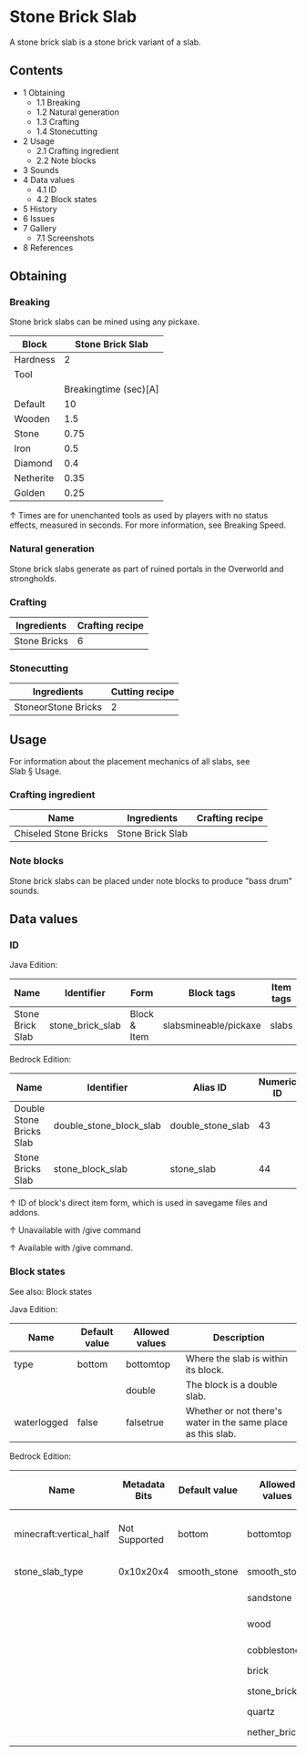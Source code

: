 # Stone Brick Slab
A stone brick slab is a stone brick variant of a slab.

## Contents
- 1 Obtaining
	- 1.1 Breaking
	- 1.2 Natural generation
	- 1.3 Crafting
	- 1.4 Stonecutting
- 2 Usage
	- 2.1 Crafting ingredient
	- 2.2 Note blocks
- 3 Sounds
- 4 Data values
	- 4.1 ID
	- 4.2 Block states
- 5 History
- 6 Issues
- 7 Gallery
	- 7.1 Screenshots
- 8 References

## Obtaining
### Breaking
Stone brick slabs can be mined using any pickaxe.

| Block     | Stone Brick Slab      |
|-----------|-----------------------|
| Hardness  | 2                     |
| Tool      |                       |
|           | Breakingtime (sec)[A] |
| Default   | 10                    |
| Wooden    | 1.5                   |
| Stone     | 0.75                  |
| Iron      | 0.5                   |
| Diamond   | 0.4                   |
| Netherite | 0.35                  |
| Golden    | 0.25                  |


↑ Times are for unenchanted tools as used by players with no status effects, measured in seconds. For more information, see Breaking Speed.


### Natural generation
Stone brick slabs generate as part of ruined portals in the Overworld and strongholds.

### Crafting
| Ingredients  | Crafting recipe |
|--------------|-----------------|
| Stone Bricks | 6               |

### Stonecutting
| Ingredients         | Cutting recipe |
|---------------------|----------------|
| StoneorStone Bricks | 2              |

## Usage
For information about the placement mechanics of all slabs, see Slab § Usage.

### Crafting ingredient
| Name                  | Ingredients      | Crafting recipe |
|-----------------------|------------------|-----------------|
| Chiseled Stone Bricks | Stone Brick Slab |                 |

### Note blocks
Stone brick slabs can be placed under note blocks to produce "bass drum" sounds.

## Data values
### ID
Java Edition:

| Name             | Identifier       | Form         | Block tags            | Item tags | Translation key                  |
|------------------|------------------|--------------|-----------------------|-----------|----------------------------------|
| Stone Brick Slab | stone_brick_slab | Block & Item | slabsmineable/pickaxe | slabs     | block.minecraft.stone_brick_slab |

Bedrock Edition:

| Name                     | Identifier              | Alias ID          | Numeric ID | Form                         | Item ID[i 1]                                           | Translation key                              |
|--------------------------|-------------------------|-------------------|------------|------------------------------|--------------------------------------------------------|----------------------------------------------|
| Double Stone Bricks Slab | double_stone_block_slab | double_stone_slab | 43         | Block & Ungiveable Item[i 2] | double_stone_block_slabAlias ID:real_double_stone_slab | tile.double_stone_slab.smoothStoneBrick.name |
| Stone Bricks Slab        | stone_block_slab        | stone_slab        | 44         | Block & Giveable Item[i 3]   | stone_block_slabAlias ID:double_stone_slab             | tile.stone_slab.smoothStoneBrick.name        |


↑ ID of block's direct item form, which is used in savegame files and addons.

↑ Unavailable with /give command

↑ Available with /give command.


### Block states
See also: Block states

Java Edition:

| Name        | Default value | Allowed values | Description                                                  |
|-------------|---------------|----------------|--------------------------------------------------------------|
| type        | bottom        | bottomtop      | Where the slab is within its block.                          |
|             |               | double         | The block is a double slab.                                  |
| waterlogged | false         | falsetrue      | Whether or not there's water in the same place as this slab. |

Bedrock Edition:

| Name                    | Metadata Bits | Default value | Allowed values | Values forMetadata Bits | Description                         |
|-------------------------|---------------|---------------|----------------|-------------------------|-------------------------------------|
| minecraft:vertical_half | Not Supported | bottom        | bottomtop      | Unsupported             | Where the slab is within its block. |
| stone_slab_type         | 0x10x20x4     | smooth_stone  | smooth_stone   | 0                       | Smooth Stone Slab                   |
|                         |               |               | sandstone      | 1                       | Sandstone Slab                      |
|                         |               |               | wood           | 2                       | Petrified Oak Slab                  |
|                         |               |               | cobblestone    | 3                       | Cobblestone Slab                    |
|                         |               |               | brick          | 4                       | Brick Slab                          |
|                         |               |               | stone_brick    | 5                       | Stone Brick Slab                    |
|                         |               |               | quartz         | 6                       | Quartz Slab                         |
|                         |               |               | nether_brick   | 7                       | Nether Brick Slab                   |





